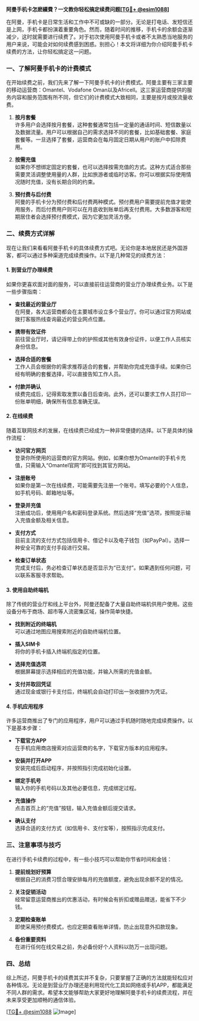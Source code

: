 **阿曼手机卡怎麽續費？一文教你轻松搞定续费问题[[TG💪+ @esim1088](https://t.me/s/esim1088)]**

在阿曼，手机卡是日常生活和工作中不可或缺的一部分。无论是打电话、发短信还是上网，手机卡都扮演着重要角色。然而，随着时间的推移，手机卡的余额会逐渐减少，这时就需要进行续费了。对于初次使用阿曼手机卡或者不太熟悉当地服务的用户来说，可能会对如何续费感到困惑。别担心！本文将详细为你介绍阿曼手机卡续费的方法，让你轻松搞定这一问题。

### 一、了解阿曼手机卡的计费模式

在开始续费之前，我们先来了解一下阿曼手机卡的计费模式。阿曼主要有三家主要的移动运营商：Omantel、Vodafone Oman以及Africell。这三家运营商提供的服务内容和服务范围有所不同，但它们的计费模式大致相同，主要是按月或按流量收费。

1. **按月套餐**  
   许多用户会选择按月套餐，这种套餐通常包括一定量的通话时间、短信数量以及数据流量。用户可以根据自己的需求选择不同的套餐，比如基础套餐、家庭套餐等。一旦选择了套餐，运营商会在每月固定日期从用户的账户中扣除费用。

2. **按需充值**  
   如果你不想绑定固定的套餐，也可以选择按需充值的方式。这种方式适合那些需要灵活调整使用量的人群，比如旅游者或临时访客。你可以根据实际使用情况随时充值，没有长期合同的约束。

3. **预付费与后付费**  
   阿曼的手机卡分为预付费和后付费两种模式。预付费用户需要提前充值才能使用服务，而后付费用户则可以在月底收到账单后再支付费用。大多数游客和短期居住者会选择预付费模式，因为它更加灵活方便。

### 二、续费方式详解

现在让我们来看看阿曼手机卡的具体续费方式吧。无论你是本地居民还是外国游客，都可以通过多种渠道完成续费操作。以下是几种常见的续费方法：

#### 1. 到营业厅办理续费

如果你更喜欢面对面的服务，可以直接前往运营商的营业厅办理续费业务。以下是一些步骤指南：

- **查找最近的营业厅**  
  在阿曼，各大运营商都会在主要城市设立多个营业厅。你可以通过官方网站或拨打客服热线查询最近的营业网点位置。
  
- **携带有效证件**  
  前往营业厅时，请记得带上你的护照或其他有效身份证件，以便工作人员核实身份信息。

- **选择合适的套餐**  
  工作人员会根据你的需求推荐适合的套餐，并帮助你完成充值手续。如果你已经有明确的套餐选择，可以直接告知工作人员。

- **付款并确认**  
  续费完成后，记得索取发票以备日后查询。此外，还可以要求工作人员打印一份账单明细，确保所有信息准确无误。

#### 2. 在线续费

随着互联网技术的发展，在线续费已经成为一种非常便捷的选择。以下是具体的操作流程：

- **访问官方网页**  
  登录你所使用的运营商的官方网站。例如，如果你想为Omantel的手机卡充值，只需输入“Omantel官网”即可找到其官方网站。

- **注册账号**  
  如果你是第一次在线续费，可能需要先注册一个账号。填写必要的个人信息，如手机号码、邮箱地址等。

- **登录并充值**  
  注册成功后，使用用户名和密码登录系统。然后选择“充值”选项，按照提示输入充值金额及相关信息。

- **支付方式**  
  目前主流的支付方式包括信用卡、借记卡以及电子钱包（如PayPal）。选择一种安全可靠的支付手段进行交易。

- **检查订单状态**  
  完成支付后，务必检查订单状态是否显示为“已支付”。如果遇到任何问题，可以联系客服寻求帮助。

#### 3. 使用自助终端机

除了传统的营业厅和线上平台外，阿曼还配备了大量自助终端机供用户使用。这些设备分布于商场、超市等人流密集区域，操作简单快捷。

- **找到附近的终端机**  
  可以通过地图应用搜索附近的自助终端机位置。

- **插入SIM卡**  
  将你的手机卡插入终端机指定的位置。

- **选择充值选项**  
  根据屏幕提示选择相应的充值功能，并输入所需的充值金额。

- **支付并取回凭证**  
  通过现金或银行卡支付后，终端机会自动打印出一张收据作为凭证。

#### 4. 手机应用程序

许多运营商推出了专门的应用程序，用户可以通过手机随时随地完成续费操作。以下是基本步骤：

- **下载官方APP**  
  在手机应用商店搜索对应运营商的名字，下载官方版本的应用程序。

- **安装并打开APP**  
  安装完成后启动程序，并按照指引完成初始化设置。

- **绑定手机号**  
  输入你的手机号码以及其他必要信息，完成绑定过程。

- **充值操作**  
  点击首页上的“充值”按钮，输入充值金额后提交请求。

- **确认支付**  
  选择合适的支付方式（如信用卡、支付宝等），按照指示完成支付。

### 三、注意事项与技巧

在进行手机卡续费的过程中，有一些小技巧可以帮助你节省时间和金钱：

1. **提前规划好预算**  
   根据自己的消费习惯合理安排每月的充值额度，避免出现余额不足的情况。

2. **关注促销活动**  
   经常留意运营商推出的优惠活动，有时候会有折扣或赠品赠送，能省下不少钱。

3. **定期检查账单**  
   即使采用预付费模式，也应定期查看账单详情，防止出现意外扣款现象。

4. **备份重要资料**  
   在进行任何在线交易之前，务必备份好个人资料以防万一出现问题。

### 四、总结

综上所述，阿曼手机卡的续费其实并不复杂，只要掌握了正确的方法就能轻松应对各种情况。无论是到营业厅办理还是利用现代化工具如网络或手机APP，都能满足不同人群的需求。希望本文能够帮助大家更好地理解阿曼手机卡的续费流程，并在未来享受更加顺畅的通信体验。

[[TG💪+ @esim1088](https://t.me/s/esim1088) ![Image](https://i.postimg.cc/4NQfJmqS/Snipaste-2025-05-13-00-14-12.png)]